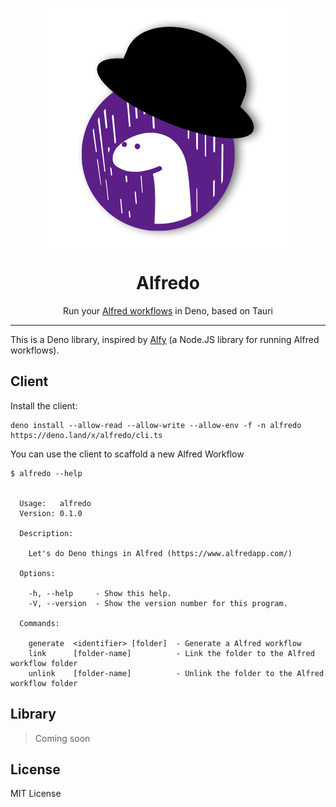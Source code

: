 <p align="center">
    <img align="center" src="https://github.com/j3lte/alfredo/raw/main/assets/big_icon.png" />
    <br>
    <h1 align="center"> Alfredo</h1>
    <p align="center">Run your <a href="https://www.alfredapp.com/">Alfred workflows</a> in Deno, based on Tauri</p>
</p>

---

This is a Deno library, inspired by [Alfy](https://github.com/sindresorhus/alfy)
(a Node.JS library for running Alfred workflows).

## Client

Install the client:

```
deno install --allow-read --allow-write --allow-env -f -n alfredo https://deno.land/x/alfredo/cli.ts
```

You can use the client to scaffold a new Alfred Workflow

```
$ alfredo --help


  Usage:   alfredo
  Version: 0.1.0

  Description:

    Let's do Deno things in Alfred (https://www.alfredapp.com/)

  Options:

    -h, --help     - Show this help.
    -V, --version  - Show the version number for this program.

  Commands:

    generate  <identifier> [folder]  - Generate a Alfred workflow
    link      [folder-name]          - Link the folder to the Alfred workflow folder
    unlink    [folder-name]          - Unlink the folder to the Alfred workflow folder
```

## Library

> Coming soon

## License

MIT License
